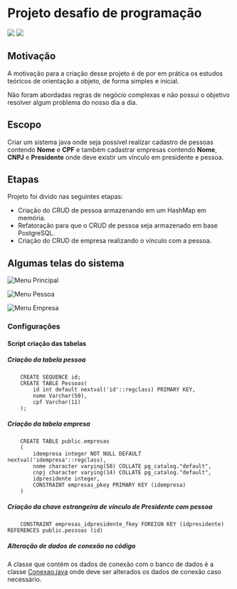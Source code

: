 # Projeto desafio de programação

![](https://img.shields.io/badge/-Java-blue?style&logo=java)
![](https://img.shields.io/badge/-PostgreSQL-white?style&logo=postgresql)

## Motivação

A motivação para a criação desse projeto é de por em prática os estudos teóricos de orientação a objeto, de forma 
simples e inicial.

Não foram abordadas regras de negócio complexas e não possui o objetivo resolver algum problema do nosso dia a dia.

## Escopo

Criar um sistema java onde seja possível realizar cadastro de pessoas contendo <b>Nome</b> e <b>CPF</b> e também 
cadastrar empresas contendo <b>Nome</b>, <b>CNPJ</b> e <b>Presidente</b> onde deve existir um vínculo em presidente e 
pessoa.

## Etapas

Projeto foi divido nas seguintes etapas:

* Criação do CRUD de pessoa armazenando em um HashMap em memória.
* Refatoração para que o CRUD de pessoa seja armazenado em base PostgreSQL.
* Criação do CRUD de empresa realizando o vínculo com a pessoa.

## Algumas telas do sistema

![Menu Principal](https://coffops.com/wp-content/uploads/2021/09/desafio-tela-inicial.jpg)

![Menu Pessoa](https://coffops.com/wp-content/uploads/2021/09/desafio-tela-pessoas.jpg)

![Menu Empresa](https://coffops.com/wp-content/uploads/2021/09/desafio-tela-empresas.jpg)


### Configurações

#### Script criação das tabelas

##### Criação da tabela pessoa
``` 
    CREATE SEQUENCE id;
    CREATE TABLE Pessoas(
        id int default nextval('id'::regclass) PRIMARY KEY,
        nome Varchar(50),
        cpf Varchar(11)
    );
```

##### Criação da tabela empresa
```
    CREATE TABLE public.empresas
    (
        idempresa integer NOT NULL DEFAULT nextval('idempresa'::regclass),
        nome character varying(50) COLLATE pg_catalog."default",
        cnpj character varying(14) COLLATE pg_catalog."default",
        idpresidente integer,
        CONSTRAINT empresas_pkey PRIMARY KEY (idempresa) 
    )
```

##### Criação da chave estrangeira de vínculo de Presidente com pessoa
```
    CONSTRAINT empresas_idpresidente_fkey FOREIGN KEY (idpresidente) REFERENCES public.pessoas (id) 
```

##### Alteração de dados de conexão no código

A classe que contém os dados de conexão com o banco de dados é a classe [Conexao.java] onde deve ser alterados os
dados de conexão caso necessário.

[Conexao.java]: ./src/main/java/br

